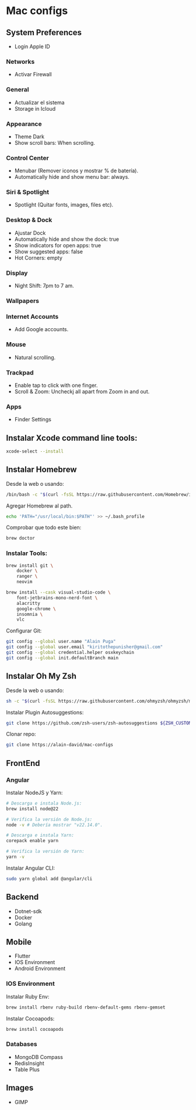 # Mac configs

## System Preferences

- Login Apple ID

### Networks

- Activar Firewall

### General

- Actualizar el sistema
- Storage in Icloud

### Appearance

- Theme Dark
- Show scroll bars: When scrolling.

### Control Center

- Menubar (Remover iconos y mostrar % de batería).
- Automatically hide and show menu bar: always.

### Siri & Spotlight

- Spotlight (Quitar fonts, images, files etc).

### Desktop & Dock

- Ajustar Dock
- Automatically hide and show the dock: true
- Show indicators for open apps: true
- Show suggested apps: false
- Hot Corners: empty

### Display

- Night Shift: 7pm to 7 am.

### Wallpapers

### Internet Accounts

- Add Google accounts.

### Mouse

- Natural scrolling.

### Trackpad

- Enable tap to click with one finger.
- Scroll & Zoom: Uncheckj all apart from Zoom in and out.

### Apps

- Finder Settings

## Instalar Xcode command line tools:

```bash
xcode-select --install
```

## Instalar Homebrew

Desde la web o usando:

```bash
/bin/bash -c "$(curl -fsSL https://raw.githubusercontent.com/Homebrew/install/HEAD/install.sh)"
```

Agregar Homebrew al path.

```bash
echo 'PATH="/usr/local/bin:$PATH"' >> ~/.bash_profile
```

Comprobar que todo este bien:

```bash
brew doctor
```

### Instalar Tools:

```bash
brew install git \
    docker \
    ranger \
    neovim
```

```bash
brew install --cask visual-studio-code \
    font-jetbrains-mono-nerd-font \
    alacritty
    google-chrome \
    insomnia \
    vlc
```

Configurar Git:

```bash
git config --global user.name "Alain Puga"
git config --global user.email "kiritothepunisher@gmail.com"
git config --global credential.helper osxkeychain
git config --global init.defaultBranch main
```

## Instalar Oh My Zsh

Desde la web o usando:

```bash
sh -c "$(curl -fsSL https://raw.githubusercontent.com/ohmyzsh/ohmyzsh/master/tools/install.sh)"
```

Instalar Plugin Autosuggestions:

```bash
git clone https://github.com/zsh-users/zsh-autosuggestions ${ZSH_CUSTOM:-~/.oh-my-zsh/custom}/plugins/zsh-autosuggestions
```

Clonar repo:

```bash
git clone https://alain-david/mac-configs
```

## FrontEnd

### Angular

Instalar NodeJS y Yarn:

```bash
# Descarga e instala Node.js:
brew install node@22

# Verifica la versión de Node.js:
node -v # Debería mostrar "v22.14.0".

# Descarga e instala Yarn:
corepack enable yarn

# Verifica la versión de Yarn:
yarn -v
```

Instalar Angular CLI:

```bash
sudo yarn global add @angular/cli
```

## Backend

- Dotnet-sdk
- Docker
- Golang

## Mobile

- Flutter
- IOS Environment
- Android Environment

### IOS Environment

Instalar Ruby Env:

```bash
brew install rbenv ruby-build rbenv-default-gems rbenv-gemset
```

Instalar Cocoapods:

```bash
brew install cocoapods
```

### Databases

- MongoDB Compass
- RedisInsight
- Table Plus

## Images

- GIMP
